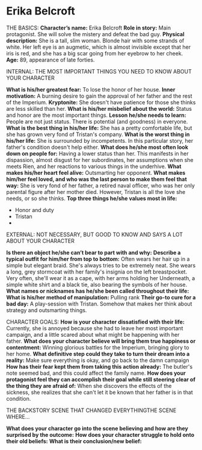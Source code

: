 Erika Belcroft
==============

THE BASICS:
**Character’s name:** Erika Belcroft
**Role in story:** Main protagonist. She will solve the mistery and defeat the bad guy.
**Physical description:** She is a tall, slim woman. Blonde hair with some strands of white. Her left eye is an augmetic, which is almost invisible except that her iris is red, and she has a big scar going from her eyebrow to her cheek.
**Age:** 89, appearance of late forties.

INTERNAL: THE MOST IMPORTANT THINGS YOU NEED TO KNOW ABOUT YOUR CHARACTER

**What is his/her greatest fear:** To lose the honor of her house.
**Inner motivation:** A burning desire to gain the approval of her father and the rest of the Imperium.
**Kryptonite:** She doesn't have patience for those she thinks are less skilled than her.
**What is his/her misbelief about the world:** Status and honor are the most important things.
**Lesson he/she needs to learn:** People are not just status. There is potential (and goodness) in everyone.
**What is the best thing in his/her life:** She has a pretty comfortable life, but she has grown very fond of Tristan's company.
**What is the worst thing in his/her life:** She is surrounded by incompetents. In this particular story, her father's condition doesn't help either.
**What does he/she most often look down on people for:** Having a lower status than her. This manifests in her dispassion, almost disgust for her subordinates, her assumptions when she meets Rien, and her reactions to various things in the underhive.
**What makes his/her heart feel alive:** Outsmarting her opponent. 
**What makes him/her feel loved, and who was the last person to make them feel that way:** She is very fond of her father, a retired naval officer, who was her only parental figure after her mother died. However, Tristan is all the love she needs, or so she thinks. 
**Top three things he/she values most in life:** 
 - Honor and duty
 - Tristan
 - 

EXTERNAL: NOT NECESSARY, BUT GOOD TO KNOW AND SAYS A LOT ABOUT YOUR CHARACTER

**Is there an object he/she can’t bear to part with and why:** 
**Describe a typical outfit for him/her from top to bottom:** Often wears her hair up in a simple but elegant braid. She's always tries to be extremely neat. She wears a long, grey stormcoat with her family's insignia on the left breastpocket. Very often, she'll wear it as a cape, with her arms holding her Underneath, a simple white shirt and a black tie, also bearing the symbols of her house.
**What names or nicknames has he/she been called throughout their life:** 
**What is his/her method of manipulation:** Pulling rank
**Their go-to cure for a bad day:** A play-session with Tristan. Somehow that makes her think about strategy and outsmarting things.

CHARACTER GOALS:
**How is your character dissatisfied with their life:** Currently, she is annoyed because she had to leave her most important campaign, and a little scared about what might be happening with her father.
**What does your character believe will bring them true happiness or contentment:** Winning glorious battles for the Imperium, bringing glory to her home.
**What definitive step could they take to turn their dream into a reality:** Make sure everything is okay, and go back to the damn campaign
**How has their fear kept them from taking this action already:** The butler's note seemed bad, and this could affect the family name.
**How does your protagonist feel they can accomplish their goal while still steering clear of the thing they are afraid of:** When she discovers the effects of the sickness, she realizes that she can't let it be known that her father is in that condition.

THE BACKSTORY SCENE THAT CHANGED EVERYTHINGTHE SCENE WHERE...

**What does your character go into the scene believing and how are they surprised by the outcome:** 
**How does your character struggle to hold onto their old beliefs:**
**What is their conclusion/new belief:**
